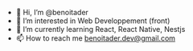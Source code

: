 - 👋 Hi, I’m @benoitader
- 👀 I’m interested in Web Developpement (front)
- 🌱 I’m currently learning React, React Native, Nestjs
- 📫 How to reach me benoitader.dev@gmail.com
